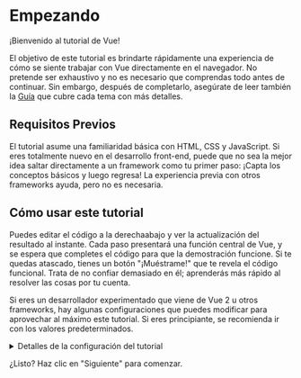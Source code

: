 # Empezando

¡Bienvenido al tutorial de Vue!

El objetivo de este tutorial es brindarte rápidamente una experiencia de cómo se siente trabajar con Vue directamente en el navegador. No pretende ser exhaustivo y no es necesario que comprendas todo antes de continuar. Sin embargo, después de completarlo, asegúrate de leer también la <a target="_blank" href="/guide/introduction.html">Guía</a> que cubre cada tema con más detalles.

## Requisitos Previos

El tutorial asume una familiaridad básica con HTML, CSS y JavaScript. Si eres totalmente nuevo en el desarrollo front-end, puede que no sea la mejor idea saltar directamente a un framework como tu primer paso: ¡Capta los conceptos básicos y luego regresa! La experiencia previa con otros frameworks ayuda, pero no es necesaria.

## Cómo usar este tutorial

Puedes editar el código <span class="wide">a la derecha</span><span class="narrow">abajo</span> y ver la actualización del resultado al instante. Cada paso presentará una función central de Vue, y se espera que completes el código para que la demostración funcione. Si te quedas atascado, tienes un botón "¡Muéstrame!" que te revela el código funcional. Trata de no confiar demasiado en él; aprenderás más rápido al resolver las cosas por tu cuenta.

Si eres un desarrollador experimentado que viene de Vue 2 u otros frameworks, hay algunas configuraciones que puedes modificar para aprovechar al máximo este tutorial. Si eres principiante, se recomienda ir con los valores predeterminados.

<details>
<summary>Detalles de la configuración del tutorial</summary>

- Vue ofrece dos estilos de API: Option API y Composition API. Este tutorial está diseñado para funcionar con ambos: puedes elegir tu estilo preferido usando los interruptores de **Preferencia de API** en la parte superior. <a target="_blank" href="/guide/introduction.html#api-styles">Obten más información sobre los estilos de API</a>.

- También puedes cambiar entre el modo SFC siglas del inglés de "Componente de un Solo Archivo" o el modo HTML. El primero te mostrará ejemplos de código en <a target="_blank" href="/guide/introduction.html#single-file-components">Componentes de un Solo Archivo</a>, que es lo que la mayoría de los desarrolladores usan cuando utilizan Vue con un paso de compilación. El modo HTML muestra el uso sin un paso de compilación.

</details>

¿Listo? Haz clic en "Siguiente" para comenzar.
